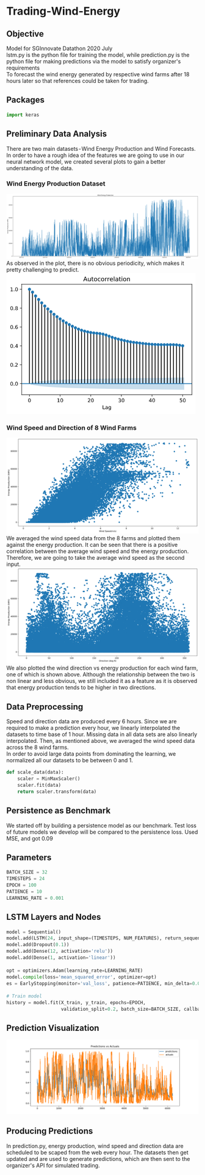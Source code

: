 # Trading-Wind-Energy
 
## Objective
Model for SGInnovate Datathon 2020 July
<br/>
lstm.py is the python file for training the model, while prediction.py is the python file for making predictions via the model to satisfy organizer's requirements
<br/>
To forecast the wind energy generated by respective wind farms after 18 hours later so that references could be taken for trading.

## Packages
```python
import keras 
```

## Preliminary Data Analysis
There are two main datasets - Wind Energy Production and Wind Forecasts. In order to have a rough idea of the features we are going to use in our neural network model, we created several plots to gain a better understanding of the data.

### Wind Energy Production Dataset
![Wind energy production plot](Graphs/wind-energy-production.png)
As observed in the plot, there is no obvious periodicity, which makes it pretty challenging to predict.
![Autocorrelation](Graphs/autocorrelation.png)

### Wind Speed and Direction of 8 Wind Farms
![Wind speed vs energy](Graphs/speed_vs_energy.png)
We averaged the wind speed data from the 8 farms and plotted them against the energy production. It can be seen that there is a positive correlation between the average wind speed and the energy production. Therefore, we are going to take the average wind speed as the second input.
![Wind direction vs energy](Graphs/direction_vs_energy.png)
We also plotted the wind direction vs energy production for each wind farm, one of which is shown above. Although the relationship between the two is non linear and less obvious, we still included it as a feature as it is observed that energy production tends to be higher in two directions.

## Data Preprocessing
Speed and direction data are produced every 6 hours. Since we are required to make a prediction every hour, we linearly interpolated the datasets to time base of 1 hour. Missing data in all data sets are also linearly interpolated. Then, as mentioned above, we averaged the wind speed data across the 8 wind farms.\
In order to avoid large data points from dominating the learning, we normalized all our datasets to be between 0 and 1.
```python
def scale_data(data):
    scaler = MinMaxScaler()
    scaler.fit(data)
    return scaler.transform(data)
```

## Persistence as Benchmark
We started off by building a persistence model as our benchmark. Test loss of future models we develop will be compared to the persistence loss.
Used MSE, and got 0.09


## Parameters 
```python
BATCH_SIZE = 32
TIMESTEPS = 24
EPOCH = 100
PATIENCE = 10
LEARNING_RATE = 0.001

```

##  LSTM Layers and Nodes
```python
model = Sequential()
model.add(LSTM(24, input_shape=(TIMESTEPS, NUM_FEATURES), return_sequences=False, activity_regularizer=l2(0.001)))
model.add(Dropout(0.1))
model.add(Dense(12, activation='relu'))
model.add(Dense(1, activation='linear'))

opt = optimizers.Adam(learning_rate=LEARNING_RATE)
model.compile(loss='mean_squared_error', optimizer=opt)
es = EarlyStopping(monitor='val_loss', patience=PATIENCE, min_delta=0.0001)

# Train model
history = model.fit(X_train, y_train, epochs=EPOCH,
                    validation_split=0.2, batch_size=BATCH_SIZE, callbacks=[es], shuffle=False)

```

## Prediction Visualization

![Predictions vs Actuals](Graphs/predictions.png)


## Producing Predictions
In prediction.py, energy production, wind speed and direction data are scheduled to be scaped from the web every hour. The datasets then get updated and are used to generate predictions, which are then sent to the organizer's API for simulated trading. 
